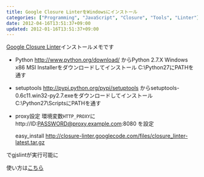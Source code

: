 ```yaml
---
title: Google Closure LinterをWindowsにインストール
categories: ["Programming", "JavaScript", "Closure", "Tools", "Linter"]
date: 2012-04-16T13:51:37+09:00
updated: 2012-01-16T13:51:37+09:00
---
```


[Google Closure Linter][1]インストールメモです

 - Python
    http://www.python.org/download/
    からPython 2.7.X Windows x86 MSI Installerをダウンロードしてインストール
    C:\Python27にPATHを通す
 - setuptools
    http://pypi.python.org/pypi/setuptools
    からsetuptools-0.6c11.win32-py2.7.exeをダウンロードしてインストール
    C:\Python27\ScriptsにPATHを通す
 - proxy設定
    環境変数`HTTP_PROXY`にhttp://ID:PASSWORD@proxy.example.com:8080
    を設定


    easy_install http://closure-linter.googlecode.com/files/closure_linter-latest.tar.gz

でgjslintが実行可能に

使い方は[こちら][2]


  [1]: https://developers.google.com/closure/utilities/
  [2]: https://developers.google.com/closure/utilities/docs/linter_howto
